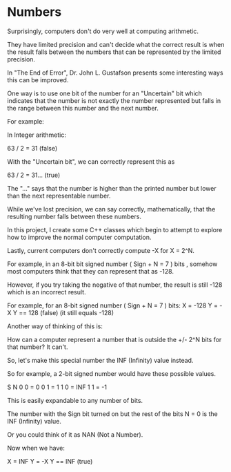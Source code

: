 Numbers
=======

Surprisingly, computers don't do very well at computing arithmetic.

They have limited precision and can't decide what the correct result is when
the result falls between the numbers that can be represented by the limited
precision.

In "The End of Error", Dr. John L. Gustafson presents some interesting ways
this can be improved.

One way is to use one bit of the number for an "Uncertain" bit which indicates
that the number is not exactly the number represented but falls in the range
between this number and the next number.

For example:

In Integer arithmetic:

63 / 2 = 31 (false)

With the "Uncertain bit", we can correctly represent this as

63 / 2 = 31... (true)

The "..." says that the number is higher than the printed number but lower than the next representable number.

While we've lost precision, we can say correctly, mathematically, that the
resulting number falls between these numbers.

In this project, I create some C++ classes which begin to attempt to explore
how to improve the normal computer computation.

Lastly, current computers don't correctly compute -X for X = 2^N.

For example, in an 8-bit bit signed number ( Sign + N = 7 ) bits , somehow most
computers think that they can represent that as -128.

However, if you try taking the negative of that number, the result is still -128
which is an incorrect result.

For example, for an 8-bit signed number ( Sign + N = 7 ) bits:
X = -128
Y = -X
Y == 128 (false) (it still equals -128)

Another way of thinking of this is:

How can a computer represent a number that is outside the +/- 2^N bits for that
number?  It can't.

So, let's make this special number the INF (Infinity) value instead.

So for example, a 2-bit signed number would have these possible values.

S N
0 0 = 0
0 1 = 1
1 0 = INF
1 1 = -1

This is easily expandable to any number of bits.

The number with the Sign bit turned on but the rest of the bits N = 0 is the
INF (Infinity) value.

Or you could think of it as NAN (Not a Number).

Now when we have:

X = INF
Y = -X
Y == INF (true)

